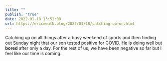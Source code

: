 ```yaml
---
title: ""
publish: "true"
date: 2022-01-18 13:51:00
url: https://ericmwalk.blog/2022/01/18/catching-up-on.html
---
```

Catching up on all things after a busy weekend of sports and then finding out Sunday night that our son tested positive for COVID. He is doing well but **bored** after only a day. For the rest of us, we have been negative so far but I feel like our time is coming.
